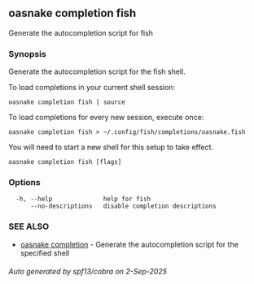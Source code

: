 ## oasnake completion fish

Generate the autocompletion script for fish

### Synopsis

Generate the autocompletion script for the fish shell.

To load completions in your current shell session:

	oasnake completion fish | source

To load completions for every new session, execute once:

	oasnake completion fish > ~/.config/fish/completions/oasnake.fish

You will need to start a new shell for this setup to take effect.


```
oasnake completion fish [flags]
```

### Options

```
  -h, --help              help for fish
      --no-descriptions   disable completion descriptions
```

### SEE ALSO

* [oasnake completion](oasnake_completion.md)	 - Generate the autocompletion script for the specified shell

###### Auto generated by spf13/cobra on 2-Sep-2025
